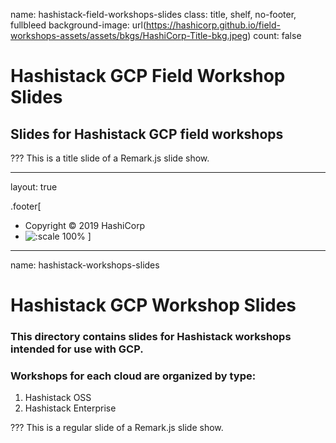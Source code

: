 name: hashistack-field-workshops-slides
class: title, shelf, no-footer, fullbleed
background-image: url(https://hashicorp.github.io/field-workshops-assets/assets/bkgs/HashiCorp-Title-bkg.jpeg)
count: false


# Hashistack GCP Field Workshop Slides
## Slides for Hashistack GCP field workshops

???
This is a title slide of a Remark.js slide show.

---
layout: true

.footer[
- Copyright © 2019 HashiCorp
- ![:scale 100%](https://hashicorp.github.io/field-workshops-assets/assets/logos/HashiCorp_Icon_Black.svg)
]

---
name: hashistack-workshops-slides
# Hashistack GCP Workshop Slides
### This directory contains slides for Hashistack workshops intended for use with GCP.
### Workshops for each cloud are organized by type:
  1. Hashistack OSS
  1. Hashistack Enterprise

???
This is a regular slide of a Remark.js slide show.
